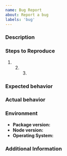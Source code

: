 ```yaml
---
name: Bug Report
about: Report a bug
labels: 'bug'
---
```


### Description

### Steps to Reproduce

1. 2. 3.

### Expected behavior

### Actual behavior

### Environment

- **Package version:**
- **Node version:**
- **Operating System:**

### Additional Information
